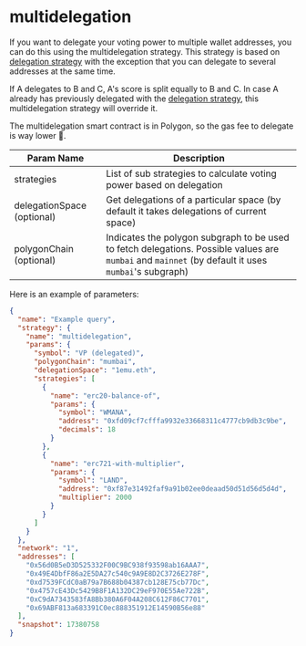 # multidelegation

If you want to delegate your voting power to multiple wallet addresses, you can do this using the multidelegation strategy. This strategy is based on [delegation strategy](https://github.com/snapshot-labs/snapshot-strategies/tree/master/src/strategies/delegation) with the exception that you can delegate to several addresses at the same time.

If A delegates to B and C, A's score is split equally to B and C.
In case A already has previously delegated with the [delegation strategy](https://github.com/snapshot-labs/snapshot-strategies/tree/master/src/strategies/delegation), this multidelegation strategy will override it.

The multidelegation smart contract is in Polygon, so the gas fee to delegate is way lower 💸.

| Param Name                 | Description                                                                                                                                         |
| -------------------------- |-----------------------------------------------------------------------------------------------------------------------------------------------------|
| strategies                 | List of sub strategies to calculate voting power based on delegation                                                                                |
| delegationSpace (optional) | Get delegations of a particular space (by default it takes delegations of current space)                                                            |
| polygonChain (optional)    | Indicates the polygon subgraph to be used to fetch delegations. Possible values are `mumbai` and `mainnet` (by default it uses `mumbai`'s subgraph) |

Here is an example of parameters:

```json
{
  "name": "Example query",
  "strategy": {
    "name": "multidelegation",
    "params": {
      "symbol": "VP (delegated)",
      "polygonChain": "mumbai",
      "delegationSpace": "1emu.eth",
      "strategies": [
        {
          "name": "erc20-balance-of",
          "params": {
            "symbol": "WMANA",
            "address": "0xfd09cf7cfffa9932e33668311c4777cb9db3c9be",
            "decimals": 18
          }
        },
        {
          "name": "erc721-with-multiplier",
          "params": {
            "symbol": "LAND",
            "address": "0xf87e31492faf9a91b02ee0deaad50d51d56d5d4d",
            "multiplier": 2000
          }
        }
      ]
    }
  },
  "network": "1",
  "addresses": [
    "0x56d0B5eD3D525332F00C9BC938f93598ab16AAA7",
    "0x49E4DbfF86a2E5DA27c540c9A9E8D2C3726E278F",
    "0xd7539FCdC0aB79a7B688b04387cb128E75cb77Dc",
    "0x4757cE43Dc5429B8F1A132DC29eF970E55Ae722B",
    "0xC9dA7343583fA8Bb380A6F04A208C612F86C7701",
    "0x69ABF813a683391C0ec888351912E14590B56e88"
  ],
  "snapshot": 17380758
}
```
